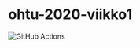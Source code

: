 # ohtu-2020-viikko1
![GitHub Actions](https://github.com/glinoen/ohtu-2020-viikko1/workflows/Java%20CI%20with%20Gradle/badge.svg)
